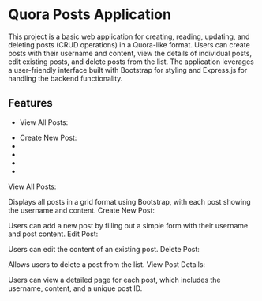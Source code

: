 <h1>Quora Posts Application</h1>
<p>This project is a basic web application for creating, reading, updating, and deleting posts (CRUD operations) in a Quora-like format. Users can create posts with their username and content, view the details of individual posts, edit existing posts, and delete posts from the list. The application leverages a user-friendly interface built with Bootstrap for styling and Express.js for handling the backend functionality.</p>
<h2>Features</h2>
<ul>
  <li>View All Posts:</li>
  <p></p>
  <li>Create New Post:</li>
  <li></li>
  <li></li>
  <li></li>
  <li></li>
</ul>

View All Posts:

Displays all posts in a grid format using Bootstrap, with each post showing the username and content.
Create New Post:

Users can add a new post by filling out a simple form with their username and post content.
Edit Post:

Users can edit the content of an existing post.
Delete Post:

Allows users to delete a post from the list.
View Post Details:

Users can view a detailed page for each post, which includes the username, content, and a unique post ID.
